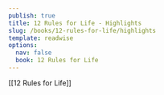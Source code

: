 ```yaml
---
publish: true
title: 12 Rules for Life - Highlights
slug: /books/12-rules-for-life/highlights
template: readwise
options:
  nav: false
  book: 12 Rules for Life
---
```


[[12 Rules for Life]]